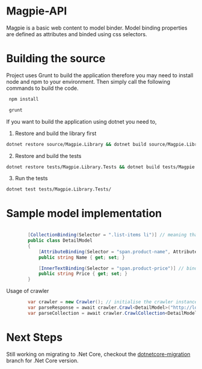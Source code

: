 # Magpie-API

Magpie is a basic web content to model binder. Model binding properties are defined as attributes and binded using css selectors. 

Building the source
========

Project uses Grunt to build the application therefore you may need to install node and npm to your environment. Then simply call the following commands to build the code.

```sh
 npm install
```

```sh
 grunt
```

If you want to build the application using dotnet you need to,
1. Restore and build the library first
```sh
dotnet restore source/Magpie.Library && dotnet build source/Magpie.Library
```

2. Restore and build the tests
```sh
dotnet restore tests/Magpie.Library.Tests && dotnet build tests/Magpie.Library.Tests/
```

3. Run the tests
```sh
dotnet test tests/Magpie.Library.Tests/
```


Sample model implementation
==========================
```csharp

        [CollectionBinding(Selector = ".list-items li")] // meaning that there might be more than one item is present.
        public class DetailModel
        {
            [AttributeBinding(Selector = "span.product-name", AttributeName = "product-name")] // binds from a html attribute named product-name.
            public string Name { get; set; }

            [InnerTextBinding(Selector = "span.product-price")] // binds from the inner text.
            public string Price { get; set; }
        }
```

Usage of crawler
```csharp
        var crawler = new Crawler(); // initialise the crawler instance
        var parseResponse = await crawler.Crawl<DetailModel>("http://localhost:9090/test.html"); // start binding from the html page to the DetailModel
        var parseCollection = await crawler.CrawlCollection<DetailModel>("http://localhost:9090/test.html"); // binds into a collection of the model.
```

# Next Steps

Still working on migrating to .Net Core, checkout the [dotnetcore-migration](https://github.com/msusur/Magpie-API/tree/dotnetcore-migration) branch for .Net Core version.
